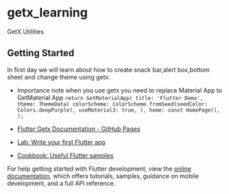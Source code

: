 # getx_learning

GetX Utilities

## Getting Started

In first day we will learn about how to create snack bar,alert box,bottom sheet and change theme
using getx.

* Importance note when you use getx you need to replace Material App to GetMaterial App
  `return GetMaterialApp(
  title: 'Flutter Demo',
  theme: ThemeData(
  colorScheme: ColorScheme.fromSeed(seedColor: Colors.deepPurple),
  useMaterial3: true,
  ),
  home: const HomePage(),
  );`

- [Flutter Getx Documentation - GitHub Pages](https://chornthorn.github.io/getx-docs/docs)

- [Lab: Write your first Flutter app](https://docs.flutter.dev/get-started/codelab)
- [Cookbook: Useful Flutter samples](https://docs.flutter.dev/cookbook)

For help getting started with Flutter development, view the
[online documentation](https://docs.flutter.dev/), which offers tutorials,
samples, guidance on mobile development, and a full API reference.
